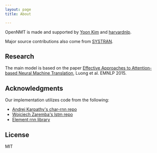 ```yaml
---
layout: page
title: About

---
```



OpenNMT is made and supported by <a href="yoon.io">Yoon Kim</a> and <a href="nlp.seas.harvard.edu" target="_blank">harvardnlp</a>.

Major source contributions also come from <a href="http://www.systransoft.com/">SYSTRAN</a>.


## Research

The main model is based on the paper
[Effective Approaches to Attention-based
Neural Machine Translation](http://stanford.edu/~lmthang/data/papers/emnlp15_attn.pdf),
Luong et al. EMNLP 2015.


## Acknowledgments

Our implementation utilizes code from the following:

* [Andrej Karpathy's char-rnn repo](https://github.com/karpathy/char-rnn)
* [Wojciech Zaremba's lstm repo](https://github.com/wojzaremba/lstm)
* [Element rnn library](https://github.com/Element-Research/rnn)

## License

MIT

